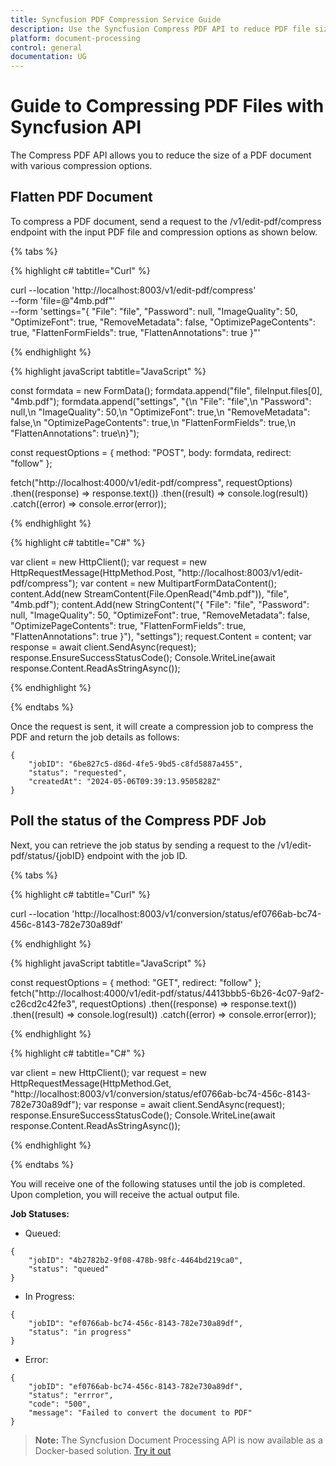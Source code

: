 ```yaml
---
title: Syncfusion PDF Compression Service Guide
description: Use the Syncfusion Compress PDF API to reduce PDF file size efficiently by providing the PDF and compression options to the compress endpoint.
platform: document-processing
control: general
documentation: UG
---
```

# Guide to Compressing PDF Files with Syncfusion API 

The Compress PDF API allows you to reduce the size of a PDF document with various compression options.

## Flatten PDF Document

To compress a PDF document, send a request to the /v1/edit-pdf/compress endpoint with the input PDF file and compression options as shown below.

{% tabs %}

{% highlight c# tabtitle="Curl" %}

curl --location 'http://localhost:8003/v1/edit-pdf/compress' \
--form 'file=@"4mb.pdf"' \
--form 'settings="{
  \"File\": \"file\",
  \"Password\": null,
  \"ImageQuality\": 50,
  \"OptimizeFont\": true,
  \"RemoveMetadata\": false,
  \"OptimizePageContents\": true,
  \"FlattenFormFields\": true,
  \"FlattenAnnotations\": true
}"'

{% endhighlight %}

{% highlight javaScript tabtitle="JavaScript" %}

const formdata = new FormData();
formdata.append("file", fileInput.files[0], "4mb.pdf");
formdata.append("settings", "{\n  \"File\": \"file\",\n  \"Password\": null,\n  \"ImageQuality\": 50,\n  \"OptimizeFont\": true,\n  \"RemoveMetadata\": false,\n  \"OptimizePageContents\": true,\n  \"FlattenFormFields\": true,\n  \"FlattenAnnotations\": true\n}");

const requestOptions = {
  method: "POST",
  body: formdata,
  redirect: "follow"
};

fetch("http://localhost:4000/v1/edit-pdf/compress", requestOptions)
  .then((response) => response.text())
  .then((result) => console.log(result))
  .catch((error) => console.error(error));

{% endhighlight %} 

{% highlight c# tabtitle="C#" %}

var client = new HttpClient();
var request = new HttpRequestMessage(HttpMethod.Post, "http://localhost:8003/v1/edit-pdf/compress");
var content = new MultipartFormDataContent();
content.Add(new StreamContent(File.OpenRead("4mb.pdf")), "file", "4mb.pdf");
content.Add(new StringContent("{
  \"File\": \"file\",
  \"Password\": null,
  \"ImageQuality\": 50,
  \"OptimizeFont\": true,
  \"RemoveMetadata\": false,
  \"OptimizePageContents\": true,
  \"FlattenFormFields\": true,
  \"FlattenAnnotations\": true
}"), "settings");
request.Content = content;
var response = await client.SendAsync(request);
response.EnsureSuccessStatusCode();
Console.WriteLine(await response.Content.ReadAsStringAsync());

{% endhighlight %} 

{% endtabs %}

Once the request is sent, it will create a compression job to compress the PDF and return the job details as follows:

```
{
    "jobID": "6be827c5-d86d-4fe5-9bd5-c8fd5887a455",
    "status": "requested",
    "createdAt": "2024-05-06T09:39:13.9505828Z"
}
```

## Poll the status of the Compress PDF Job

Next, you can retrieve the job status by sending a request to the /v1/edit-pdf/status/{jobID} endpoint with the job ID.

{% tabs %}

{% highlight c# tabtitle="Curl" %}

curl --location 'http://localhost:8003/v1/conversion/status/ef0766ab-bc74-456c-8143-782e730a89df'

{% endhighlight %}

{% highlight javaScript tabtitle="JavaScript" %}

const requestOptions = {
  method: "GET",
  redirect: "follow"
};
fetch("http://localhost:4000/v1/edit-pdf/status/4413bbb5-6b26-4c07-9af2-c26cd2c42fe3", requestOptions)
  .then((response) => response.text())
  .then((result) => console.log(result))
  .catch((error) => console.error(error));

{% endhighlight %} 

{% highlight c# tabtitle="C#" %}

var client = new HttpClient();
var request = new HttpRequestMessage(HttpMethod.Get, "http://localhost:8003/v1/conversion/status/ef0766ab-bc74-456c-8143-782e730a89df");
var response = await client.SendAsync(request);
response.EnsureSuccessStatusCode();
Console.WriteLine(await response.Content.ReadAsStringAsync());

{% endhighlight %} 

{% endtabs %}

You will receive one of the following statuses until the job is completed. Upon completion, you will receive the actual output file.

**Job Statuses:**

- Queued:

```
{
    "jobID": "4b2782b2-9f08-478b-98fc-4464bd219ca0",
    "status": "queued"
}
```
- In Progress:

```
{
    "jobID": "ef0766ab-bc74-456c-8143-782e730a89df",
    "status": "in progress"
}
```
- Error:

```
{
    "jobID": "ef0766ab-bc74-456c-8143-782e730a89df",
    "status": "errror",
    "code": "500",
    "message": "Failed to convert the document to PDF"        
}
```

> **Note:**
> The Syncfusion Document Processing API is now available as a Docker-based solution. [Try it out](https://hub.docker.com/r/syncfusion/document-processing-apis)